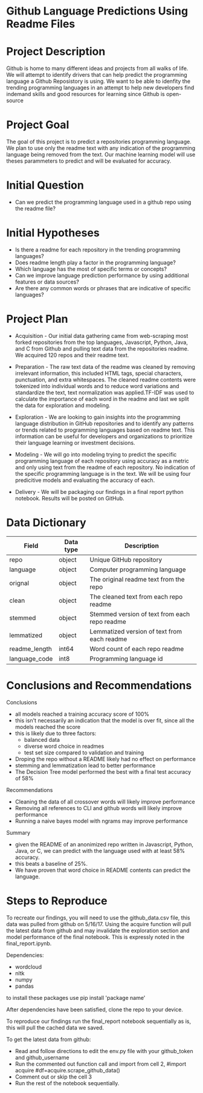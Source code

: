 # Github Language Predictions Using Readme Files


# Project Description

Github is home to many different ideas and projects from all walks of life. We will attempt to identify drivers that can help predict the programming
language a Github Reposistory is using. We want to be able to idenfity the trending programming languages in an attempt to help new developers find 
indemand skills and good resources for learning since Github is open-source

# Project Goal

The goal of this project is to predict a repositories programming language. We plan to use only the readme text with any indication of the programming language being removed from the text. Our machine learning model will use theses parammeters to predict and will be evaluated for accuracy.

# Initial Question
- Can we predict the programming language used in a github repo using the readme file?

# Initial Hypotheses

- Is there a readme for each repository in the trending programming languages?
- Does readme length play a factor in the programming language?
- Which language has the most of specific terms or concepts?
- Can we improve language prediction performance by using additional features or data sources?
- Are there any common words or phrases that are indicative of specific languages?


# Project Plan


- Acquisition - Our initial data gathering came from web-scraping most forked repositories from the top languages, Javascript, Python, Java, and C from Github and pulling text data from the repositories readme. We acquired 120 repos and their readme text.

- Preparation - The raw text data of the readme was cleaned by removing irrelevant information, this included HTML tags, special characters, punctuation, and extra whitespaces. The cleaned readme contents were tokenized into individual words and to reduce word variations and standardize the text, text normalization was applied.TF-IDF was used to calculate the importance of each word in the readme and last we split the data for exploration and modeling. 

- Exploration - We are looking to gain insights into the programming language distribution in GitHub repositories and to identify any patterns or trends related to programming languages based on readme text. This information can be useful for developers and organizations to prioritize their language learning or investment decisions.

- Modeling - We will go into modeling trying to predict the specific programming language of each repository using accuracy as a metric and only using text from the readme of each repository. No indication of the specific programming language is in the text. We will be using four predicitive models and evaluating the accuracy of each.

- Delivery - We will be packaging our findings in a final report python notebook. Results will be posted on GitHub.


# Data Dictionary

| Field 		   |        Data type 		|				Description				       |
|------------------|------------------------|----------------------------------------------|
| repo             |                  object| Unique GitHub repository   				   |
| language         |                  object| Computer programming language                |
| orignal          |                  object| The original readme text from the repo	   |
| clean            |                  object| The cleaned text from each repo readme       |
| stemmed          |                  object| Stemmed version of text from each repo readme|
| lemmatized       |                  object| Lemmatized version of text from each readme  |
| readme_length    |                   int64| Word count of each repo readme			   |
| language_code    |                    int8| Programming language id                      |

# Conclusions and Recommendations

Conclusions
- all models reached a training accuracy score of 100%
 - this isn't necessarily an indication that the model is over fit, since all the models reached the score
 - this is likely due to three factors:
     - balanced data
     - diverse word choice in readmes
     - test set size compared to validation and training
- Droping the repo without a README likely had no effect on performance
- stemming and lemmatization lead to better performance
- The Decision Tree model performed the best with a final test accuracy of 58%


Recommendations
- Cleaning the data of all crossover words will likely improve performance
- Removing all references to CLI and github words will likely improve performance
- Running a naive bayes model with ngrams may improve performance 

Summary
- given the README of an anonimized repo written in Javascript, Python, Java, or C, we can predict with the language used with at least 58% accuracy.
- this beats a baseline of 25%.
- We have proven that word choice in README contents can predict the language. 

# Steps to Reproduce

To recreate our findings, you will need to use the github_data.csv file, this data was pulled from github on 5/16/17. Using the acquire function will pull the latest data from github and may invalidate the exploration section and model performance of the final notebook. This is expressly noted in the final_report.ipynb.

Dependencies:
- wordcloud
- nltk
- numpy
- pandas

to install these packages use pip install 'package name'

After dependencies have been satisfied, clone the repo to your device.

To reproduce our findings run the final_report notebook sequentially as is, this will pull the cached data we saved.

To get the latest data from github:
- Read and follow directions to edit the env.py file with your github_token and github_username
- Run the commented out function call and import from cell 2, #import acquire #df=acquire.scrape_github_data()
- Comment out or skip the cell 3 
- Run the rest of the notebook sequentially.

 

